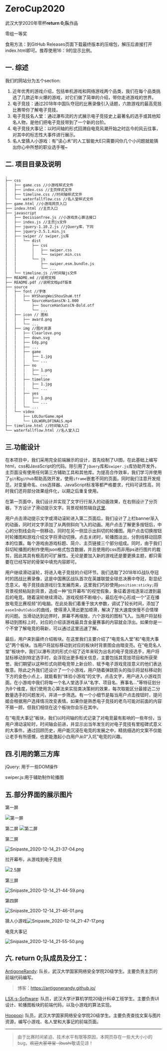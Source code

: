 # ZeroCup2020
武汉大学2020年零杯**return 0;队**作品

零组一等奖

食用方法：到GitHub Releases页面下载最终版本的压缩包，解压后直接打开index.html即可。推荐使用16：9的显示比例。

## 一. 综述

我们的网站分为五个section:

1. 近年优秀的游戏介绍，包括单机游戏和网络游戏两个品类，我们在每个品类挑选了几款近年火爆的游戏，对它们做了简单的介绍，带你走进游戏的世界。
2. 电子竞技：通过2018年中国队夺冠的比赛录像引入话题，六款游戏的最高竞技比赛带你了解电子竞技。
3. 电子竞技名人堂：通过瀑布流的方式展示电子竞技史上最著名的选手或其他知名人物，是他们把电子竞技带到了一个新的台阶。
4. 电子竞技大事记：以时间轴的形式回溯自电竞风潮开始之时迄今的风云往事，对其中的标志性大事件进行展示。
5. 名人堂猜人小游戏：有“读心术”的人工智能大E只需要问你几个小问题就能猜出你心中所想的职业选手喔~

## 二. 项目目录及说明

```txt
.
├── css
│   ├── game.css //小游戏样式文件
│   ├── index.css //主页样式文件
│   ├── timeline.css //时间轴样式文件
│   └── waterfallflow.css //名人堂样式文件
├── game.html //小游戏网页入口
├── index.html //主页入口
├── javascript
│   ├── DecisionTree.js //小游戏贪心算法接口
│   ├── index.js //主页js文件
│   ├── jquery-1.10.2.js //jQuery库，下同
│   ├── jquery-3.5.1.min.js
│   ├── swiper // swiper.js库
│   │   └── dist
│   │       ├── css
│   │       │   ├── swiper.css
│   │       │   └── swiper.min.css
│   │       └── js
│   │           ├── swiper.esm.bundle.js
│   │           └── ...
│   └── timeline.js //时间轴js文件
├── README.md //说明文档
├── README.pdf //说明文档pdf版本
├── source
│   ├── font //字体
│   │   ├── HYShangWeiShouShuW.ttf
│   │   └── SourceHanSansCN-1.000
│   │       ├── SourceHanSansCN-Bold.otf
│   │       └── ...
│   ├── icon // 图标
│   │   ├── award.png
│   │   └── ...
│   ├── img //图片资源
│   │   ├── Clearlove.png
│   │   ├── down.svg
│   │   ├── Edg.png
│   │   ├── ...
│   │   ├── game
│   │   │   ├── 1.jpg
│   │   │   └── ...
│   │   ├── no
│   │   │   ├── 1.png
│   │   │   └── ...
│   │   ├── timeline
│   │   │   ├── 1.jpg
│   │   │   └── ...
│   │   ├── yes
│   │   │   ├── 1.png
│   │   │   └── ...
│   │   └── ...
│   └── video
│       ├── LOLOurGame.mp4
│       └── LOLWORLDFINALS.mp4
├── timeline.html //时间轴入口
└── waterfallflow.html //名人堂入口

```

## 三.功能设计

在本项目中，我们采用完全前端展示的设计，首先绘制了UI图，在此基础上编写html，css和JavaScript的代码。除引用了``jQuery``库和``swiper.js``库协助开发外，主页面没有使用任何第三方辅助工具和其他库。为提高合作效率，我们学习并使用了``git``和``github``帮助高效开发，使用``iframe``嵌套不同的页面。同时我们注意开发规范，对变量命名、css选择器、JavaScript标准等都严格要求，代码可读性高，同时我们还将部分效果组件化，以期之后重复使用。
	
在第一页面中，我们设计并实现了文字行行渐入的动画效果，在右侧设计了分页器，下方设计了滑动提示文字。背景视频剪辑自[这里](https://www.youtube.com/watch?v=j5QahFFHv0I).
	
用户点击滑动提示文字或滑动滚轮进入第二页面后，我们设计了上栏banner渐入的动画，同时对文字添加了从两侧斜向飞入的动画。用户点击了解更多按钮后，中心的分割线会向一侧移动，同时在另一侧显示出斜切的轮播图。用户点击切换按钮时轮播图和游戏介绍文字将滑动切换。点击关闭时，轮播图淡出，分割线移动回原本的位置。每个游戏由游戏标题、简介、主页链接三个部分组成。同时，由于我们斜切轮播图的制作使用json格式包含数据，并且使用的css而非用ps进行图片的裁剪，因此其具有极高的可扩展性。无论是要加入新的游戏还是要更换主题，都只需要在已经写好的骨架中填充内容即可。
	
用户继续滑动滚轮，将进入电子竞技的介绍环节。我们选取了2018年IG战队夺冠时的团战比赛录像，这是中国赛区战队首次在英雄联盟全球总决赛中夺冠，彰显纪念意义。电子竞技由游戏衍生发展而来，这里我们巧妙使用``position:sticky;``将背景视频粘贴到背景，造成一种“拉开幕布”的视觉假象，象征着游戏逐渐过渡到最后的电竞。随着滚轮继续滑动，游戏视频不断缩小，最后在中心形成一个“正在播放电竞比赛视频”的电脑。在此处我们着重于放大参数，调试了较长时间，添加了``easeInOutCubic``的曲线，使得滑入滑出更加顺滑，解决了放大速度快慢不合情理的问题。当滑动达到边界时，屏幕不再缩放，六个游戏的图标飞入。当用户将鼠标移动到图标上时，对应的介绍该游戏最具含金量赛事的内容就会浮出。如果你是一个不曾了解电竞的萌新，可以通过这里迅速了解。
	
最后，用户来到最终介绍板块。在这里我们主要介绍了“电竞名人堂”和“电竞大事记”两个板块。当用户将鼠标移动到对应的板块时背景图会由暗变亮。在“电竞名人堂”板块中，我们以瀑布流的形式介绍了近年来较为出名的电子竞技选手，用户将鼠标移动到特定选手时，会浮现出更多相关信息，主要包括其竞技项目和所获荣誉。我们期望以这种形式向把电竞带上新台阶、赋予电子游戏竞技意义的他们表达敬意。除此之外我们还设计了一个小游戏，用户随着弹跳箭头的指示将鼠标移动到下方的金色小点上，就能看到“体验小游戏”的文字。点击文字，用户进入小游戏页面。在小游戏中我们将每一个名人堂选手从“名字、项目名、赛事名...”等特征划分为8个维度，我们使用贪心算法来实现类决策树的效果，每次取能区分最接近二分数量选手的问题发问，并进一步筛选。有一个小细节是每当用户点击按钮时，提问姬会根据用户选择情况改变表情。如果你是熟悉电子竞技的老鸟可能对前面的内容不屑一顾，但我们相信在这个板块你会乐在其中。

在“电竞大事记”板块，我们以时间轴的形式记录了对电竞最有影响的一些年份，当用户滑动滚轮时，时间轴会前进，并显示出当年发生的对电子竞技有里程碑式意义的大事件。通过回顾历史，用户能沉浸在电竞的发展之中，精挑细选的文案不仅能让老手有所感慨，也更能激起小白用户从0“入坑”电竞的兴趣。



## 四.引用的第三方库

jQuery: 用于一些DOM操作

swiper.js:用于辅助制作轮播图

## 五.部分界面的展示图片

第一屏

![第一屏](https://i.loli.net/2020/12/14/EF7UTZ46Wkl29aY.png)

第二屏
![第二屏](https://alipic.lanhuapp.com/xd1dbcd093-8ee1-4735-8153-32c93410a85f?x-oss-process=image/quality,q_lossless/format,webp)

第二屏

![Snipaste_2020-12-14_21-37-04.png](https://i.loli.net/2020/12/14/IdDTxgsSHjZ3fv9.png)

拉开幕布，从游戏到电子竞技

![2.5屏](https://i.loli.net/2020/12/14/FyengA5BOorR9lm.png)

第三屏

![Snipaste_2020-12-14_21-44-59.png](https://i.loli.net/2020/12/14/c1ktQnNeMPDwRAo.png)

第四屏

![Snipaste_2020-12-14_21-46-01.png](https://i.loli.net/2020/12/14/6Vv7FPTkOwlhD8Q.png)

猜人小游戏![Snipaste_2020-12-14_21-47-17.png](https://i.loli.net/2020/12/14/GKT1z6x9jpWbZeh.png)

电竞大事记

![Snipaste_2020-12-14_21-55-50.png](https://i.loli.net/2020/12/14/4aMIjuR6NEeHBlL.png)

## 六. return 0;队成员及分工：

[AntigoneRandy](https://github.com/AntigoneRandy): 队长，武汉大学国家网络安全学院20级学生。主要负责主页的前端代码编写。

> 博客：https://antigonerandy.github.io/ 

[LSX-s-Software](https://github.com/LSX-s-Software): 队员，武汉大学计算机学院20级计科卓工班学生。主要负责UI设计、轮播图板块的前端代码，以及小游戏的算法实现。

[Hoopopi](https://github.com/Hoopopi): 队员，武汉大学国家网络安全学院20级学生。主要负责查找文案与图片资源，编写小游戏、名人堂和大事记的前端页面。

---

> 由于比赛时间紧迫、技术水平有限等原因，本网页存在一些大大小小的bug，~~欢迎大家寻宝（bushi~~敬请见谅！
